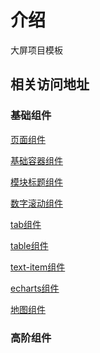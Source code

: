 # 介绍

大屏项目模板

## 相关访问地址

### 基础组件

[页面组件]('./components/global/base/my-sg-page/README.md')

[基础容器组件]('./components/global/base/my-container/README.md')

[模块标题组件]('./components/global/base/my-module-title/README.md')

[数字滚动组件]('./components/global/base/my-count-to/README.md')

[tab组件]('./components/global/base/my-base-tab/README.md')

[table组件]('./components/global/base/my-table/README.md')


[text-item组件]()

[echarts组件]()

[地图组件]()

### 高阶组件
